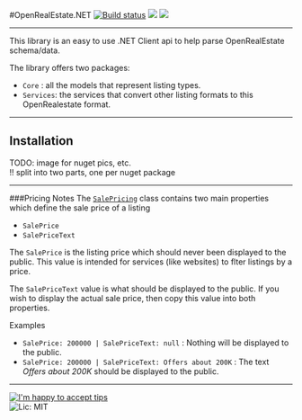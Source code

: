 #OpenRealEstate.NET 
[![Build status](https://ci.appveyor.com/api/projects/status/hdaer866pn98ly6k)](https://ci.appveyor.com/project/PureKrome/openrealestate-net) [![](http://img.shields.io/nuget/v/OpenRealEstate.Core.svg?style=flat-square)](http://www.nuget.org/packages/WorldDomination.HttpClient.Helpers/) ![](http://img.shields.io/nuget/dt/OpenRealEstate.Core.svg?style=flat-square)

---

This library is an easy to use .NET Client api to help parse OpenRealEstate schema/data.

The library offers two packages:
- `Core` : all the models that represent listing types.
- `Services`: the services that convert other listing formats to this OpenRealestate format.

---
## Installation

TODO:  image for nuget pics, etc.    
 !! split into two parts, one per nuget package

---

###Pricing Notes
The [`SalePricing`](https://github.com/OpenRealEstate/OpenRealEstate.NET/blob/master/Code/OpenRealEstate.Core/Models/SalePricing.cs) class contains two main properties which define the sale price of a listing
- `SalePrice`
- `SalePriceText`

The `SalePrice` is the listing price which should never been displayed to the public. This value is intended for services (like websites) to flter listings by a price.

The `SalePriceText` value is what should be displayed to the public. If you wish to display the actual sale price, then copy this value into both properties.

Examples
- `SalePrice: 200000 | SalePriceText: null` : Nothing will be displayed to the public.
- `SalePrice: 200000 | SalePriceText: Offers about 200K` : The text _Offers about 200K_ should be displayed to the public.
 
---
[![I'm happy to accept tips](http://img.shields.io/gittip/purekrome.svg?style=flat-square)](https://gratipay.com/PureKrome/)  
![Lic: MIT](http://img.shields.io/badge/License-MIT-blue.svg?style=flat-square)